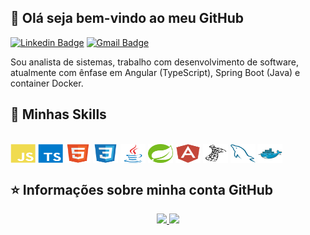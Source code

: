 ## 👋 Olá seja bem-vindo ao meu GitHub

[![Linkedin Badge](https://img.shields.io/badge/-Anderson-blue?style=flat-square&logo=Linkedin&logoColor=white&link=https://www.linkedin.com/in/anderson-sfoliveira/)](https://www.linkedin.com/in/anderson-sfoliveira/)
[![Gmail Badge](https://img.shields.io/badge/-anderson.sfoliveira@gmail.com-c14438?style=flat-square&logo=Gmail&logoColor=white&link=mailto:anderson.sfoliveira@gmail.com)](mailto:anderson.sfoliveira@gmail.com)

Sou analista de sistemas, trabalho com desenvolvimento de software, atualmente com ênfase em Angular (TypeScript), Spring Boot (Java) e container Docker.

## 🚀 Minhas Skills

<div style="display: inline_block"><br>
  <img align="center" alt="readme-Js" height="30" width="40" src="https://raw.githubusercontent.com/devicons/devicon/master/icons/javascript/javascript-plain.svg">
  <img align="center" alt="readme-Ts" height="30" width="40" src="https://raw.githubusercontent.com/devicons/devicon/master/icons/typescript/typescript-plain.svg">
  <img align="center" alt="readme-HTML" height="30" width="40" src="https://raw.githubusercontent.com/devicons/devicon/master/icons/html5/html5-original.svg">
  <img align="center" alt="readme-CSS" height="30" width="40" src="https://raw.githubusercontent.com/devicons/devicon/master/icons/css3/css3-original.svg">
  <img align="center" alt="readme-Java" height="30" width="40" src="https://raw.githubusercontent.com/devicons/devicon/master/icons/java/java-original.svg">
  <img align="center" alt="readme-Spring" height="30" width="40" src="https://raw.githubusercontent.com/devicons/devicon/master/icons/spring/spring-original.svg">
  <img align="center" alt="readme-Angular" height="30" width="40" src="https://raw.githubusercontent.com/devicons/devicon/master/icons/angularjs/angularjs-plain.svg">
  <img align="center" alt="readme-MSQLS" height="30" width="40" src="https://raw.githubusercontent.com/devicons/devicon/master/icons/microsoftsqlserver/microsoftsqlserver-plain.svg">
  <img align="center" alt="readme-MSQLS" height="30" width="40" src="https://raw.githubusercontent.com/devicons/devicon/master/icons/mysql/mysql-plain.svg">
  <img align="center" alt="readme-MSQLS" height="30" width="40" src="https://raw.githubusercontent.com/devicons/devicon/master/icons/docker/docker-original.svg">
</div>

## ⭐ Informações sobre minha conta GitHub

<div align="center">
  <a href="https://github.com/anderson-sfoliveira">
  <img height="180em" src="https://github-readme-stats.vercel.app/api?username=anderson-sfoliveira&show_icons=true&theme=default&include_all_commits=true&count_private=true"/>
  <img height="180em" src="https://github-readme-stats.vercel.app/api/top-langs/?username=anderson-sfoliveira&layout=compact&langs_count=7&theme=default"/>
</div>
